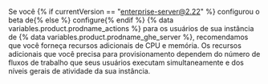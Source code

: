 Se você {% if currentVersion == "enterprise-server@2.22" %} configurou o beta de{% else %} configure{% endif %} {% data variables.product.prodname_actions %} para os usuários de sua instância de {% data variables.product.prodname_ghe_server %}, recomendamos que você forneça recursos adicionais de CPU e memória. Os recursos adicionais que você precisa para provisionamento dependem do número de fluxos de trabalho que seus usuários executam simultaneamente e dos níveis gerais de atividade da sua instância.
